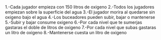 1.-Cada jugador empieza con 150 litros de oxigeno
2.-Todos los jugadores empiezan sobre la superficie del agua
3.-El jugador morira al quedarse sin oxigeno bajo el agua
4.-Los buceadores pueden subir, bajar o mantenerse
5.-Subir y bajar consume oxigeno
6.-Por cada nivel que te sumerjas gastaras el doble de litros de oxigeno
7.-Por cada nivel que subas gastaras un litro de oxigeno
8.-Mantenerse cuesta un litro de oxigeno
